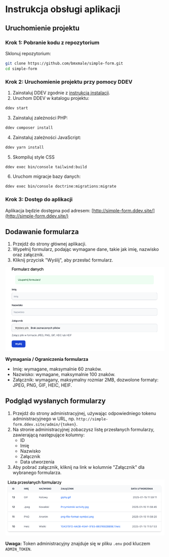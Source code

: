 # Instrukcja obsługi aplikacji

## Uruchomienie projektu

### Krok 1: Pobranie kodu z repozytorium

Sklonuj repozytorium:

```bash
git clone https://github.com/bmxmale/simple-form.git
cd simple-form
```

### Krok 2: Uruchomienie projektu przy pomocy DDEV

1. Zainstaluj DDEV zgodnie z [instrukcją instalacji](https://ddev.readthedocs.io/en/stable/#installation).
2. Uruchom DDEV w katalogu projektu:

```bash
ddev start
```

3. Zainstaluj zależności PHP:

```bash
ddev composer install
```

4. Zainstaluj zależności JavaScript:

```bash
ddev yarn install
```

5. Skompiluj style CSS
    
```bash
ddev exec bin/console tailwind:build
```

6. Uruchom migracje bazy danych:

```bash
ddev exec bin/console doctrine:migrations:migrate
```

### Krok 3: Dostęp do aplikacji

Aplikacja będzie dostępna pod adresem: [http://simple-form.ddev.site/](http://simple-form.ddev.site/)

## Dodawanie formularza

1. Przejdź do strony głównej aplikacji.
2. Wypełnij formularz, podając wymagane dane, takie jak imię, nazwisko oraz załącznik.
3. Kliknij przycisk "Wyślij", aby przesłać formularz.

![Formularz](.docs/form.png)

**Wymagania / Ograniczenia formularza**

- Imię: wymagane, maksymalnie 60 znaków.
- Nazwisko: wymagane, maksymalnie 100 znaków.
- Załącznik: wymagany, maksymalny rozmiar 2MB, dozwolone formaty: JPEG, PNG, GIF, HEIC, HEIF.

## Podgląd wysłanych formularzy

1. Przejdź do strony administracyjnej, używając odpowiedniego tokenu administracyjnego w URL, np. `http://simple-form.ddev.site/admin/{token}`.
2. Na stronie administracyjnej zobaczysz listę przesłanych formularzy, zawierającą następujące kolumny:
   - ID
   - Imię
   - Nazwisko
   - Załącznik
   - Data utworzenia
3. Aby pobrać załącznik, kliknij na link w kolumnie "Załącznik" dla wybranego formularza.

![Admin](.docs/admin.png)

**Uwaga:** Token administracyjny znajduje się w pliku `.env` pod kluczem `ADMIN_TOKEN`.
